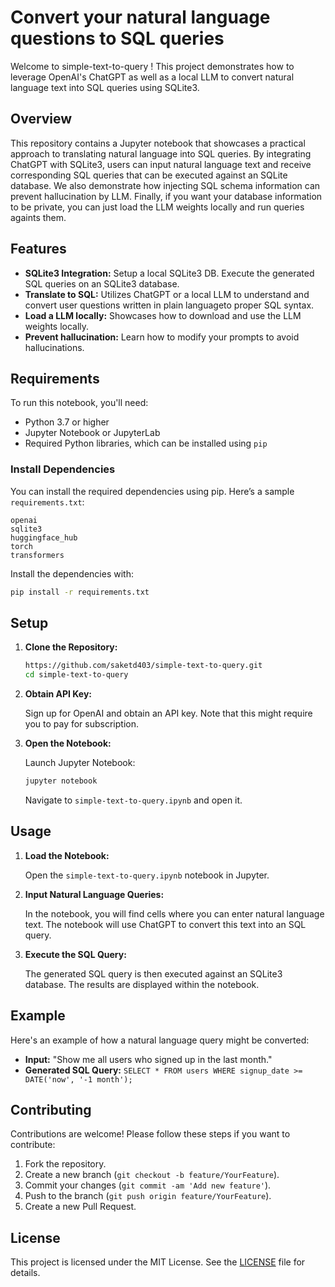 # Convert your natural language questions to SQL queries
Welcome to simple-text-to-query ! This project demonstrates how to leverage OpenAI's ChatGPT as well as a local LLM to convert natural language text into SQL queries using SQLite3.

## Overview

This repository contains a Jupyter notebook that showcases a practical approach to translating natural language into SQL queries. By integrating ChatGPT with SQLite3, users can input natural language text and receive corresponding SQL queries that can be executed against an SQLite database. We also demonstrate how injecting SQL schema information can prevent hallucination by LLM. Finally, if you want your database information to be private, you can just load the LLM weights locally and run queries againts them.

## Features

- **SQLite3 Integration:** Setup a local SQLite3 DB. Execute the generated SQL queries on an SQLite3 database.
- **Translate to SQL:** Utilizes ChatGPT or a local LLM to understand and convert user questions written in plain languageto proper SQL syntax.
- **Load a LLM locally:** Showcases how to download and use the LLM weights locally.
- **Prevent hallucination:** Learn how to modify your prompts to avoid hallucinations.

## Requirements

To run this notebook, you'll need:

- Python 3.7 or higher
- Jupyter Notebook or JupyterLab
- Required Python libraries, which can be installed using `pip`

### Install Dependencies

You can install the required dependencies using pip. Here’s a sample `requirements.txt`:

```
openai
sqlite3
huggingface_hub
torch
transformers
```

Install the dependencies with:

```bash
pip install -r requirements.txt
```

## Setup

1. **Clone the Repository:**

   ```bash
   https://github.com/saketd403/simple-text-to-query.git
   cd simple-text-to-query
   ```

2. **Obtain API Key:**

   Sign up for OpenAI and obtain an API key. Note that this might require you to pay for subscription.

3. **Open the Notebook:**

   Launch Jupyter Notebook:

   ```bash
   jupyter notebook
   ```

   Navigate to `simple-text-to-query.ipynb` and open it.

## Usage

1. **Load the Notebook:**

   Open the `simple-text-to-query.ipynb` notebook in Jupyter.

2. **Input Natural Language Queries:**

   In the notebook, you will find cells where you can enter natural language text. The notebook will use ChatGPT to convert this text into an SQL query.

3. **Execute the SQL Query:**

   The generated SQL query is then executed against an SQLite3 database. The results are displayed within the notebook.

## Example

Here's an example of how a natural language query might be converted:

- **Input:** "Show me all users who signed up in the last month."
- **Generated SQL Query:** `SELECT * FROM users WHERE signup_date >= DATE('now', '-1 month');`

## Contributing

Contributions are welcome! Please follow these steps if you want to contribute:

1. Fork the repository.
2. Create a new branch (`git checkout -b feature/YourFeature`).
3. Commit your changes (`git commit -am 'Add new feature'`).
4. Push to the branch (`git push origin feature/YourFeature`).
5. Create a new Pull Request.

## License

This project is licensed under the MIT License. See the [LICENSE](LICENSE) file for details.

